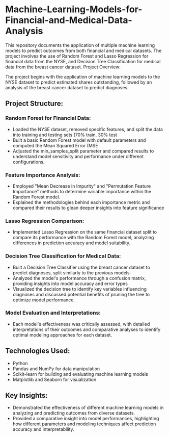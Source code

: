 # Machine-Learning-Models-for-Financial-and-Medical-Data-Analysis


This repository documents the application of multiple machine learning models to predict outcomes from both financial and medical datasets. The project involves the use of Random Forest and Lasso Regression for financial data from the NYSE, and Decision Tree Classification for medical data from the breast cancer dataset.
Project Overview:

The project begins with the application of machine learning models to the NYSE dataset to predict estimated shares outstanding, followed by an analysis of the breast cancer dataset to predict diagnoses.

## Project Structure:

### Random Forest for Financial Data:
- Loaded the NYSE dataset, removed specific features, and split the data into training and testing sets (70% train, 30% test
- Built a basic Random Forest model with default parameters and computed the Mean Squared Error (MSE
- Adjusted the min_samples_split parameter and compared results to understand model sensitivity and performance under different configurations.

### Feature Importance Analysis:
- Employed "Mean Decrease in Impurity" and "Permutation Feature Importance" methods to determine variable importance within the Random Forest model.
- Explained the methodologies behind each importance metric and compared their results to glean deeper insights into feature significance

### Lasso Regression Comparison:
- Implemented Lasso Regression on the same financial dataset split to compare its performance with the Random Forest model, analyzing differences in prediction accuracy and model suitability.

### Decision Tree Classification for Medical Data:
- Built a Decision Tree Classifier using the breast cancer dataset to predict diagnoses, split similarly to the previous models-
- Analyzed the model's performance through a confusion matrix, providing insights into model accuracy and error types
- Visualized the decision tree to identify key variables influencing diagnoses and discussed potential benefits of pruning the tree to optimize model performance.

### Model Evaluation and Interpretations:
- Each model's effectiveness was critically assessed, with detailed interpretations of their outcomes and comparative analyses to identify optimal modeling approaches for each dataset.

## Technologies Used:
- Python
- Pandas and NumPy for data manipulation
- Scikit-learn for building and evaluating machine learning models
- Matplotlib and Seaborn for visualization

## Key Insights:
- Demonstrated the effectiveness of different machine learning models in analyzing and predicting outcomes from diverse datasets.
- Provided a comparative insight into model performances, highlighting how different parameters and modeling techniques affect prediction accuracy and interpretability.
